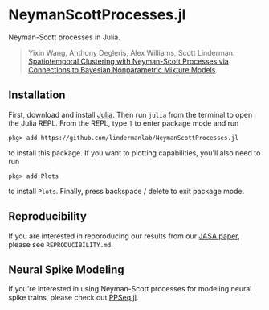# NeymanScottProcesses.jl

Neyman-Scott processes in Julia.

> Yixin Wang, Anthony Degleris, Alex Williams, Scott Linderman.
> [Spatiotemporal Clustering with Neyman-Scott Processes via Connections to Bayesian Nonparametric Mixture Models](https://arxiv.org/abs/2201.05044).

## Installation

First, download and install [Julia](https://julialang.org/downloads/). 
Then run `julia` from the terminal to open the Julia REPL.
From the REPL, type `]` to enter package mode and run

```
pkg> add https://github.com/lindermanlab/NeymanScottProcesses.jl
```

to install this package.
If you want to plotting capabilities, you'll also need to run

```
pkg> add Plots
```

to install `Plots`. Finally, press backspace / delete to exit package mode.

## Reproducibility

If you are interested in reporoducing our results from our 
[JASA paper](https://arxiv.org/abs/2201.05044), please see `REPRODUCIBILITY.md`.

## Neural Spike Modeling

If you're interested in using Neyman-Scott processes for modeling neural
spike trains, please check out [PPSeq.jl](https://github.com/lindermanlab/PPSeq.jl).
